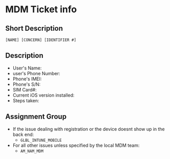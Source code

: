 # MDM Ticket info

## Short Description
`[NAME] [CONCERN] [IDENTIFIER #]`

## Description
- User's Name:
- user's Phone Number:
- Phone's IMEI:
- Phone's S/N:
- SIM Card#:
- Current iOS version installed:
- Steps taken:

## Assignment Group
- If the issue dealing with registration or the device doesnt show up in the back end:
  - `GLBL_INTUNE_MOBILE`
- For all other issues unless specified by the local MDM team:
  - `AM_NAM_MDM`

